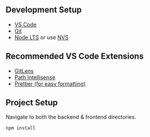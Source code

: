 ## Development Setup

- [VS Code](https://code.visualstudio.com/)
- [Git](https://git-scm.com/downloads)
- [Node LTS](https://nodejs.org/en/) or use [NVS](https://github.com/jasongin/nvs)

## Recommended VS Code Extensions

- [GitLens](https://marketplace.visualstudio.com/items?itemName=eamodio.gitlens)
- [Path Intellisense](https://marketplace.visualstudio.com/items?itemName=christian-kohler.path-intellisense)
- [Prettier (for easy formatting)](https://open-vsx.org/extension/esbenp/prettier-vscode)

## Project Setup

Navigate to both the backend & frontend directories.

```sh
npm install
```
